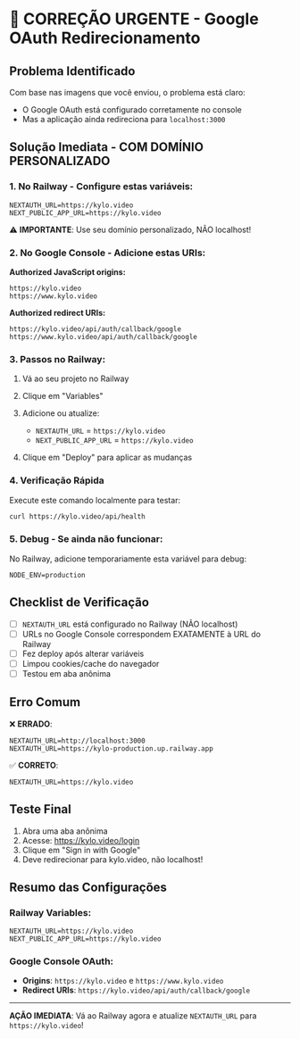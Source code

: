 # 🚨 CORREÇÃO URGENTE - Google OAuth Redirecionamento

## Problema Identificado

Com base nas imagens que você enviou, o problema está claro:
- O Google OAuth está configurado corretamente no console
- Mas a aplicação ainda redireciona para `localhost:3000`

## Solução Imediata - COM DOMÍNIO PERSONALIZADO

### 1. No Railway - Configure estas variáveis:

```env
NEXTAUTH_URL=https://kylo.video
NEXT_PUBLIC_APP_URL=https://kylo.video
```

⚠️ **IMPORTANTE**: Use seu domínio personalizado, NÃO localhost!

### 2. No Google Console - Adicione estas URIs:

**Authorized JavaScript origins:**
```
https://kylo.video
https://www.kylo.video
```

**Authorized redirect URIs:**
```
https://kylo.video/api/auth/callback/google
https://www.kylo.video/api/auth/callback/google
```

### 3. Passos no Railway:

1. Vá ao seu projeto no Railway
2. Clique em "Variables"
3. Adicione ou atualize:
   - `NEXTAUTH_URL` = `https://kylo.video`
   - `NEXT_PUBLIC_APP_URL` = `https://kylo.video`

4. Clique em "Deploy" para aplicar as mudanças

### 4. Verificação Rápida

Execute este comando localmente para testar:
```bash
curl https://kylo.video/api/health
```

### 5. Debug - Se ainda não funcionar:

No Railway, adicione temporariamente esta variável para debug:
```env
NODE_ENV=production
```

## Checklist de Verificação

- [ ] `NEXTAUTH_URL` está configurado no Railway (NÃO localhost)
- [ ] URLs no Google Console correspondem EXATAMENTE à URL do Railway
- [ ] Fez deploy após alterar variáveis
- [ ] Limpou cookies/cache do navegador
- [ ] Testou em aba anônima

## Erro Comum

❌ **ERRADO**: 
```
NEXTAUTH_URL=http://localhost:3000
NEXTAUTH_URL=https://kylo-production.up.railway.app
```

✅ **CORRETO**: 
```
NEXTAUTH_URL=https://kylo.video
```

## Teste Final

1. Abra uma aba anônima
2. Acesse: https://kylo.video/login
3. Clique em "Sign in with Google"
4. Deve redirecionar para kylo.video, não localhost!

## Resumo das Configurações

### Railway Variables:
```
NEXTAUTH_URL=https://kylo.video
NEXT_PUBLIC_APP_URL=https://kylo.video
```

### Google Console OAuth:
- **Origins**: `https://kylo.video` e `https://www.kylo.video`
- **Redirect URIs**: `https://kylo.video/api/auth/callback/google`

---

**AÇÃO IMEDIATA**: Vá ao Railway agora e atualize `NEXTAUTH_URL` para `https://kylo.video`!